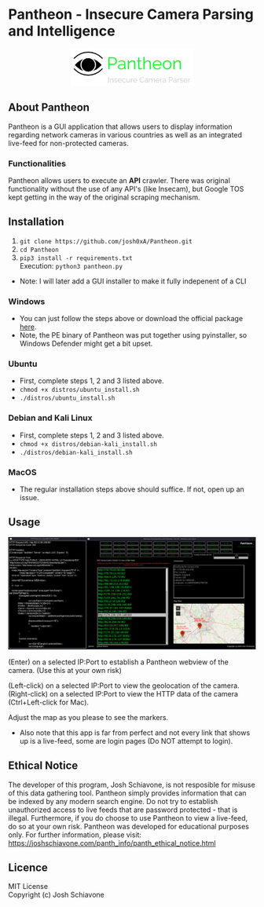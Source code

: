 # Pantheon - Insecure Camera Parsing and Intelligence
<p align="center">
  <img src="/imgs/panth_logo.png">
</p>

## About Pantheon 
Pantheon is a GUI application that allows users to display information regarding network cameras in various countries as well as an integrated live-feed for non-protected cameras. 

### Functionalities 
Pantheon allows users to execute an <strong>API</strong> crawler. There was original functionality without the use of any API's (like Insecam), but Google TOS kept getting in the way of the original scraping mechanism. 

## Installation 
1. ``git clone https://github.com/josh0xA/Pantheon.git``
2. ``cd Pantheon``
3. ``pip3 install -r requirements.txt``<br/>
Execution: ``python3 pantheon.py``
- Note: I will later add a GUI installer to make it fully indepenent of a CLI

### Windows
- You can just follow the steps above or download the official package <a href="https://joshschiavone.com/" target="_blank">here</a>.
- Note, the PE binary of Pantheon was put together using pyinstaller, so Windows Defender might get a bit upset. 

### Ubuntu
- First, complete steps 1, 2 and 3 listed above. <br/>
- ``chmod +x distros/ubuntu_install.sh``
- ``./distros/ubuntu_install.sh``

### Debian and Kali Linux
- First, complete steps 1, 2 and 3 listed above. <br/>
- ``chmod +x distros/debian-kali_install.sh``
- ``./distros/debian-kali_install.sh``

### MacOS
- The regular installation steps above should suffice. If not, open up an issue. 

## Usage 
<p align="center">
  <img src="/imgs/pantheon_second_example.PNG">
</p>

(Enter) on a selected IP:Port to establish a Pantheon webview of the camera. (Use this at your own risk) <br/>

(Left-click) on a selected IP:Port to view the geolocation of the camera. <br/>
(Right-click) on a selected IP:Port to view the HTTP data of the camera (Ctrl+Left-click for Mac). <br/>

Adjust the map as you please to see the markers. <br/>

- Also note that this app is far from perfect and not every link that shows up is a live-feed, some are login pages (Do NOT attempt to login). <br/> 


## Ethical Notice
The developer of this program, Josh Schiavone, is not resposible for misuse of this data gathering tool. Pantheon simply provides information
that can be indexed by any modern search engine. Do not try to establish unauthorized access to live feeds that are password protected - that is illegal. Furthermore, if you do choose to use Pantheon to view a live-feed, do so at your own risk. Pantheon was developed for 
educational purposes only. For further information, please visit: https://joshschiavone.com/panth_info/panth_ethical_notice.html

## Licence
MIT License<br/>
Copyright (c) Josh Schiavone
